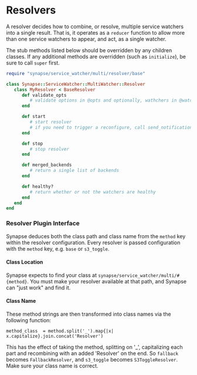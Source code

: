 # Resolvers

A resolver decides how to combine, or resolve, multiple service watchers into a
single result. That is, it operates as a `reducer` function to allow more than
one service watchers to appear, and act, as a single watcher.

The stub methods listed below should be overridden by any children classes.
If any additional methods are overridden (such as `initialize`), be sure to
call `super` first.

```ruby
require "synapse/service_watcher/multi/resolver/base"

class Synapse::ServiceWatcher::MultiWatcher::Resolver
   class MyResolver < BaseResolver
	  def validate_opts
	     # validate options in @opts and optionally, wathchers in @watchers
	  end

      def start
	     # start resolver
		 # if you need to trigger a reconfigure, call send_notification
	  end

	  def stop
	     # stop resolver
	  end

	  def merged_backends
	     # return a single list of backends
	  end

	  def healthy?
	     # return whether or not the watchers are healthy
	  end
   end
end
```

### Resolver Plugin Interface
Synapse deduces both the class path and class name from the `method` key within
the resolver configuration.  Every resolver is passed configuration with the
`method` key, e.g. `base` or `s3_toggle`.

#### Class Location
Synapse expects to find your class at `synapse/service_watcher/multi/#{method}`.
You must make your resolver available at that path, and Synapse can "just work" and
find it.

#### Class Name
These method strings are then transformed into class names via the following
function:

```
method_class  = method.split('_').map{|x| x.capitalize}.join.concat('Resolver')
```

This has the effect of taking the method, splitting on '_', capitalizing each
part and recombining with an added 'Resolver' on the end. So `fallback`
becomes `FallbackResolver`, and `s3_toggle` becomes `S3ToggleResolver`. Make
sure your class name is correct.
